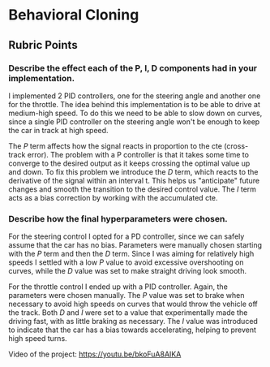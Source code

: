# **Behavioral Cloning**

## Rubric Points

### Describe the effect each of the P, I, D components had in your implementation.
I implemented 2 PID controllers, one for the steering angle and another one for the throttle. The idea behind this implementation
is to be able to drive at medium-high speed. To do this we need to be able to slow down on curves, since a single PID controller
on the steering angle won't be enough to keep the car in track at high speed.

The _P_ term affects how the signal reacts in proportion to the cte (cross-track error). The problem with a P controller is that
it takes some time to converge to the desired output as it keeps crossing the optimal value up and down.
To fix this problem we introduce the _D_ term, which reacts to the derivative of the signal within an interval t.
This helps us "anticipate" future changes and smooth the transition to the desired control value.
The _I_ term acts as a bias correction by working with the accumulated cte.

### Describe how the final hyperparameters were chosen.

For the steering control I opted for a PD controller, since we can safely assume that the car has no bias.
Parameters were manually chosen starting with the _P_ term and then the _D_ term. Since I was aiming for
relatively high speeds I settled with a low _P_ value to avoid excessive overshooting on curves, while the
_D_ value was set to make straight driving look smooth.

For the throttle control I ended up with a PID controller. Again, the parameters were chosen manually.
The _P_ value was set to brake when necessary to avoid high speeds on curves that would throw the vehicle
off the track. Both _D_ and _I_ were set to a value that experimentally made the driving fast, with as
little braking as necessary. The _I_ value was introduced to indicate that the car has a bias towards
accelerating, helping to prevent high speed turns.

Video of the project: https://youtu.be/bkoFuA8AIKA
